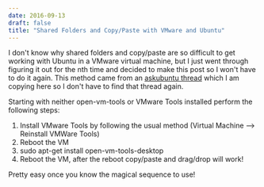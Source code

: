 ```yaml
---
date: 2016-09-13
draft: false
title: "Shared Folders and Copy/Paste with VMware and Ubuntu"
---
```

I don't know why shared folders and copy/paste are so difficult to get working with Ubuntu in a VMware virtual machine, but I just went through figuring it out for the nth time and decided to make this post so I won't have to do it again. This method came from an [askubuntu thread](http://askubuntu.com/questions/691585/copy-paste-and-dragdrop-not-working-in-vmware-machine-with-ubuntu) which I am copying here so I don't have to find that thread again.

Starting with neither open-vm-tools or VMware Tools installed perform the following steps:

1. Install VMware Tools by following the usual method (Virtual Machine --> Reinstall VMWare Tools)
2. Reboot the VM
3. sudo apt-get install open-vm-tools-desktop
4. Reboot the VM, after the reboot copy/paste and drag/drop will work!

Pretty easy once you know the magical sequence to use!